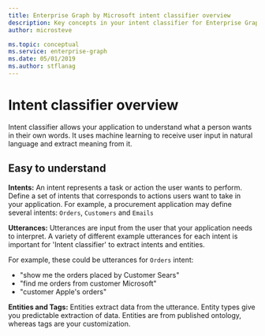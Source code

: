 ```yaml
---
title: Enterprise Graph by Microsoft intent classifier overview
description: Key concepts in your intent classifier for Enterprise Graph by Microsoft
author: microsteve

ms.topic: conceptual
ms.service: enterprise-graph 
ms.date: 05/01/2019
ms.author: stflanag
---
```


# Intent classifier overview
Intent classifier allows your application to understand what a person wants in their own words. It uses machine learning to receive user input in natural language and extract meaning from it.

## Easy to understand

**Intents:** An intent represents a task or action the user wants to perform. Define a set of intents that corresponds to actions users want to take in your application. For example, a procurement application may define several intents: ```Orders```, ```Customers``` and ```Emails```

**Utterances:** Utterances are input from the user that your application needs to interpret. A variety of different example utterances for each intent is important for 'Intent classifier' to extract intents and entities.

For example, these could be utterances for ```Orders``` intent:
* "show me the orders placed by Customer Sears"
* "find me orders from customer Microsoft"
* "customer Apple's orders"

**Entities and Tags:** Entities extract data from the utterance. Entity types give you predictable extraction of data. Entities are from published ontology, whereas tags are your customization.

